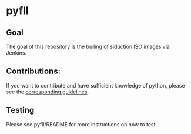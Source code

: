 
# pyfll

## Goal

The goal of this repository is the builing of siduction ISO images via Jenkins.

## Contributions:

If you want to contribute and have sufficient knowledge of python, please see the [corresponding guidelines](/CONTRIBUTING.md).

## Testing

Please see pyfll/README for more instructions on how to test.
